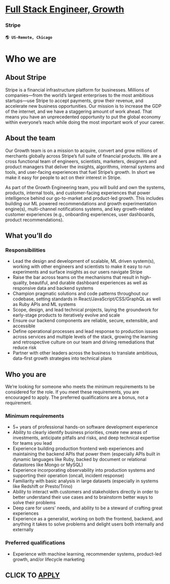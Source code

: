 # [Full Stack Engineer, Growth](https://www.remotewlb.com/apply/full-stack-engineer-growth-126713)  
### Stripe  
#### `🌎 US-Remote, Chicago`  

# **Who we are**

## **About Stripe**

Stripe is a financial infrastructure platform for businesses. Millions of companies—from the world’s largest enterprises to the most ambitious startups—use Stripe to accept payments, grow their revenue, and accelerate new business opportunities. Our mission is to increase the GDP of the internet, and we have a staggering amount of work ahead. That means you have an unprecedented opportunity to put the global economy within everyone’s reach while doing the most important work of your career.

## **About the team**

Our Growth team is on a mission to acquire, convert and grow millions of merchants globally across Stripe’s full suite of financial products. We are a cross functional team of engineers, scientists, marketers, designers and product managers that deliver the insights, algorithms, internal systems and tools, and user-facing experiences that fuel Stripe’s growth. In short we make it easy for people to act on their interest in Stripe.

As part of the Growth Engineering team, you will build and own the systems, products, internal tools, and customer-facing experiences that power intelligence behind our go-to-market and product-led growth. This includes building our ML powered recommendations and growth experimentation engine(s), multi-channel notifications systems, and key growth-related customer experiences (e.g., onboarding experiences, user dashboards, product recommendations).

## **What you’ll do**

### **Responsibilities**

  * Lead the design and development of scalable, ML driven system(s), working with other engineers and scientists to make it easy to run experiments and surface insights as our users navigate Stripe
  * Raise the bar across teams on the mechanisms that result in high-quality, beautiful, and durable dashboard experiences as well as responsive data and backend systems
  * Champion pragmatic solutions and code patterns throughout our codebase, setting standards in React/JavaScript/CSS/GraphQL as well as Ruby APIs and ML systems
  * Scope, design, and lead technical projects, laying the groundwork for early-stage products to iteratively evolve and scale
  * Ensure our backend components are reliable, secure, extensible, and accessible
  * Define operational processes and lead response to production issues across services and multiple levels of the stack, growing the learning and retrospective culture on our team and driving remediations that reduce risk
  * Partner with other leaders across the business to translate ambitious, data-first growth strategies into technical plans

## **Who you are**

We’re looking for someone who meets the minimum requirements to be considered for the role. If you meet these requirements, you are encouraged to apply. The preferred qualifications are a bonus, not a requirement.

### **Minimum requirements**

  * 5+ years of professional hands-on software development experience
  * Ability to clearly identify business priorities, create new areas of investments, anticipate pitfalls and risks, and deep technical expertise for teams you lead
  * Experience building production frontend web experiences and maintaining the backend APIs that power them (especially APIs built in dynamic languages like Ruby, backed by document or relational datastores like Mongo or MySQL)
  * Experience incorporating observability into production systems and supporting their operation (oncall, incident response)
  * Familiarity with basic analysis in large datasets (especially in systems like Redshift or Presto/Trino)
  * Ability to interact with customers and stakeholders directly in order to better understand their use cases and to brainstorm better ways to solve their problems
  * Deep care for users' needs, and ability to be a steward of crafting great experiences
  * Experience as a generalist, working on both the frontend, backend, and anything it takes to solve problems and delight users both internally and externally

### **Preferred qualifications**

  * Experience with machine learning, recommender systems, product-led growth, and/or lifecycle marketing

  
## CLICK TO [APPLY](https://www.remotewlb.com/apply/full-stack-engineer-growth-126713)

